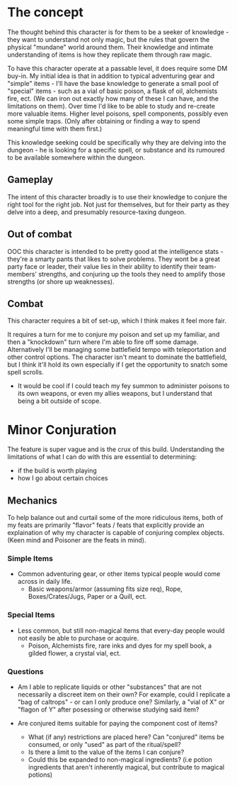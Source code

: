 # The concept

The thought behind this character is for them to be a seeker of knowledge - they want to understand not only magic, but the rules that govern the physical "mundane" world around them. Their knowledge and intimate understanding of items is how they replicate them through raw magic.

To have this character operate at a passable level, it does require some DM buy-in. My initial idea is that in addition to typical adventuring gear and "simple" items - I'll have the base knowledge to generate a small pool of "special" items - such as a vial of basic poison, a flask of oil, alchemists fire, ect. (We can iron out exactly how many of these I can have, and the limitations on them). Over time I'd like to be able to study and re-create more valuable items. Higher level poisons, spell components, possibly even some simple traps. (Only after obtaining or finding a way to spend meaningful time with them first.)

This knowledge seeking could be specifically why they are delving into the dungeon - he is looking for a specific spell, or substance and its rumoured to be available somewhere within the dungeon.

## Gameplay
The intent of this character broadly is to use their knowledge to conjure the right tool for the right job. Not just for themselves, but for their party as they delve into a deep, and presumably resource-taxing dungeon.

## Out of combat
OOC this character is intended to be pretty good at the intelligence stats - they're a smarty pants that likes to solve problems. They wont be a great party face or leader, their value lies in their ability to identify their team-members' strengths, and conjuring up the tools they need to amplify those strengths (or shore up weaknesses).

## Combat
This character requires a bit of set-up, which I think makes it feel more fair.

 It requires a turn for me to conjure my poison and set up my familiar, and then a "knockdown" turn where I'm able to fire off some damage. Alternatively I'll be managing some battlefield tempo with teleportation and other control options. The character isn't meant to dominate the battlefield, but I think it'll hold its own especially if I get the opportunity to snatch some spell scrolls.
 - It would be cool if I could teach my fey summon to administer poisons to its own weapons, or even my allies weapons, but I understand that being a bit outside of scope.



# Minor Conjuration
The feature is super vague and is the crux of this build. Understanding the limitations of what I can do with this are essential to determining:
- if the build is worth playing
- how I go about certain choices

## Mechanics

To help balance out and curtail some of the more ridiculous items, both of my feats are primarily "flavor" feats / feats that explicitly provide an explaination of why my character is capable of conjuring complex objects. (Keen mind and Poisoner are the feats in mind).

### Simple Items
- Common adventuring gear, or other items typical people would come across in daily life.
    - Basic weapons/armor (assuming fits size req), Rope, Boxes/Crates/Jugs, Paper or a Quill, ect.

### Special Items
- Less common, but still non-magical items that every-day people would not easily be able to purchase or acquire.
    - Poison, Alchemists fire, rare inks and dyes for my spell book, a gilded flower, a crystal vial, ect.


### Questions
- Am I able to replicate liquids or other "substances" that are not necessarily a discreet item on their own? For example, could I replicate a "bag of caltrops" - or can I only produce one? Similarly, a "vial of X" or "flagon of Y" after posessing or otherwise studying said item? 

- Are conjured items suitable for paying the component cost of items?
    -   What (if any) restrictions are placed here? Can "conjured" items be consumed, or only "used" as part of the ritual/spell?
    - Is there a limit to the value of the items I can conjure?
    - Could this be expanded to non-magical ingredients? (i.e potion ingredients that aren't inherently magical, but contribute to magical potions)